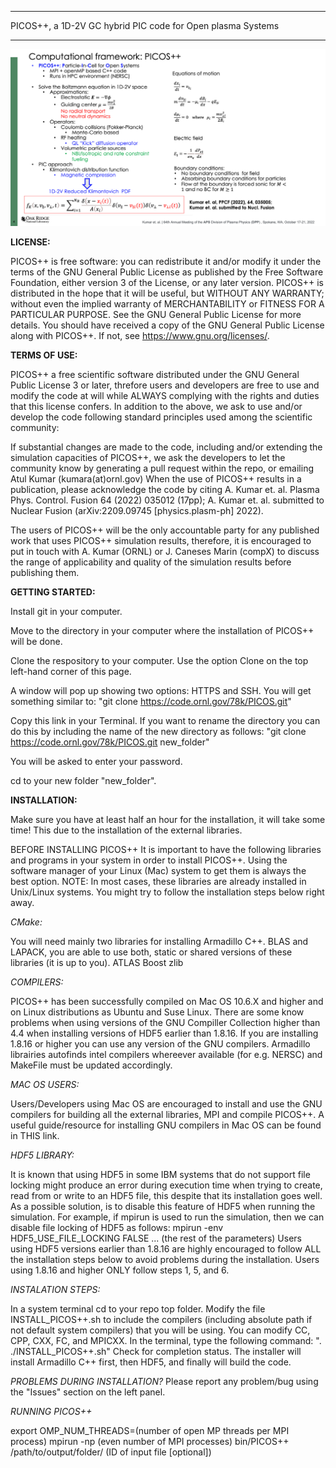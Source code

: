 *** * * * * * * * * * * * * * * * * * * * * * * * * * * * * * * * * * * * *
PICOS++, a 1D-2V GC hybrid PIC code for Open plasma Systems        
* * * * * * * * * * * * * * * * * * * * * * * * * * * * * * * * * * * * ***


![picos_framework](templateFILES/picos_framework.png)

**LICENSE:**

PICOS++ is free software: you can redistribute it and/or modify it under the terms of the GNU General Public License as published by the Free Software Foundation, either version 3 of the License, or any later version. PICOS++ is distributed in the hope that it will be useful, but WITHOUT ANY WARRANTY; without even the implied warranty of MERCHANTABILITY or FITNESS FOR A PARTICULAR PURPOSE.  See the GNU General Public License for more details.
You should have received a copy of the GNU General Public License along with PICOS++.  If not, see https://www.gnu.org/licenses/.

**TERMS OF USE:**

PICOS++ a free scientific software distributed under the GNU General Public License 3 or later, threfore users and developers are free to use and modify the code at will while ALWAYS complying with the rights and duties that this license confers.
In addition to the above, we ask to use and/or develop the code following standard principles used among the scientific community:

If substantial changes are made to the code, including and/or extending the simulation capacities of PICOS++, we ask the developers to let the community know by generating a pull request within the repo, or emailing Atul Kumar (kumara(at)ornl.gov)
When the use of PICOS++ results in a publication, please acknowledge the code by citing  A. Kumar et. al. Plasma Phys. Control. Fusion 64 (2022) 035012 (17pp); A. Kumar et. al. submitted to Nuclear Fusion (arXiv:2209.09745 [physics.plasm-ph] 2022).

The users of PICOS++ will be the only accountable party for any published work that uses PICOS++ simulation results, therefore, it is encouraged to put in touch with A. Kumar (ORNL) or J. Caneses Marin (compX) to discuss the range of applicability and quality of the simulation results before publishing them.


**GETTING STARTED:**


Install git in your computer.


Move to the directory in your computer where the installation of PICOS++ will be done.


Clone the respository to your computer. Use the option Clone on the top left-hand corner of this page.


A window will pop up showing two options: HTTPS and SSH. You will get something similar to: "git clone https://code.ornl.gov/78k/PICOS.git"


Copy this link in your Terminal. If you want to rename the directory you can do this by including the name of the new directory as follows: "git clone https://code.ornl.gov/78k/PICOS.git new_folder"


You will be asked to enter your password.


cd to your new folder "new_folder".



**INSTALLATION:**

Make sure you have at least half an hour for the installation, it will take some time! This due to the installation of the external libraries.

BEFORE INSTALLING PICOS++
It is important to have the following libraries and programs in your system in order to install PICOS++. Using the software manager of your Linux (Mac) system to get them is always the best option. NOTE: In most cases, these libraries are already installed in Unix/Linux systems. You might try to follow the installation steps below right away.

_CMake:_

You will need mainly two libraries for installing Armadillo C++. BLAS and LAPACK, you are able to use both, static or shared versions of these libraries (it is up to you).
ATLAS
Boost
zlib


_COMPILERS:_

PICOS++ has been successfully compiled on Mac OS 10.6.X and higher and on Linux distributions as Ubuntu and Suse Linux.
There are some know problems when using versions of the GNU Compiller Collection higher than 4.4 when installing versions of HDF5 earlier than 1.8.16. If you are installing 1.8.16 or higher you can use any version of the GNU compilers. Armadillo librairies autofinds intel compilers whereever available (for e.g. NERSC) and  MakeFile must be updated accordingly.

_MAC OS USERS:_

Users/Developers using Mac OS are encouraged to install and use the GNU compilers for building all the external libraries, MPI and compile PICOS++. A useful guide/resource for installing GNU compilers in Mac OS can be found in THIS link.

_HDF5 LIBRARY:_

It is known that using HDF5 in some IBM systems that do not support file locking might produce an error during execution time when trying to create, read from or write to an HDF5 file, this despite that its installation goes well. As a possible solution, is to disable this feature of HDF5 when running the simulation.
For example, if mpirun is used to run the simulation, then we can disable file locking of HDF5 as follows:
mpirun -env HDF5_USE_FILE_LOCKING FALSE ... (the rest of the parameters)
Users using HDF5 versions earlier than 1.8.16 are highly encouraged to follow ALL the installation steps below to avoid problems during the installation. Users using 1.8.16 and higher ONLY follow steps 1, 5, and 6.

_INSTALATION STEPS:_

In a system terminal cd to your repo top folder.
Modify the file INSTALL_PICOS++.sh to include the compilers (including absolute path if not default system compilers) that you will be using. You can modify CC, CPP, CXX, FC, and MPICXX.
In the terminal, type the following command: ". ./INSTALL_PICOS++.sh"
Check for completion status. The installer will install Armadillo C++ first, then HDF5, and finally will build the code.


_PROBLEMS DURING INSTALLATION?_
Please report any problem/bug using the "Issues" section on the left panel.

_RUNNING PICOS++_

export OMP_NUM_THREADS=(number of open MP threads per MPI process)
mpirun -np (even number of MPI processes) bin/PICOS++ /path/to/output/folder/ (ID of input file [optional])

